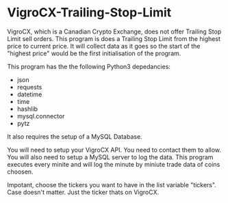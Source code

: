 # VigroCX-Trailing-Stop-Limit
VigroCX, which is a Canadian Crypto Exchange, does not offer Trailing Stop Limit sell orders. This program is does a Trailing Stop Limit from the highest price to current price. It will collect data as it goes so the start of the "highest price" would be the first initialisation of the program. 

This program has the the following Python3 depedancies:

- json
- requests
- datetime
- time
- hashlib
- mysql.connector
- pytz

It also requires the setup of a MySQL Database.

You will need to setup your VigroCX API. You need to
contact them to allow. You will also need to setup a
MySQL server to log the data. This program executes
every minite and will log the minute by miniute trade
data of coins choosen. 

Impotant, choose the tickers you want to have in the
list variable "tickers". Case doesn't matter. Just the
ticker thats on VigroCX.
